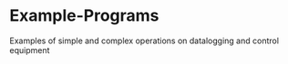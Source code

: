 Example-Programs
================

Examples of simple and complex operations on datalogging and control equipment
